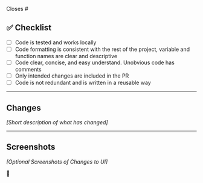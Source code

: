 Closes #<issue>

## ✅ Checklist

- [ ] Code is tested and works locally
- [ ] Code formatting is consistent with the rest of the project, variable and function names are clear and descriptive
- [ ] Code clear, concise, and easy understand. Unobvious code has comments
- [ ] Only intended changes are included in the PR
- [ ] Code is not redundant and is written in a reusable way

---

## Changes

_[Short description of what has changed]_

---

## Screenshots

_[Optional Screenshots of Changes to UI]_

💯
